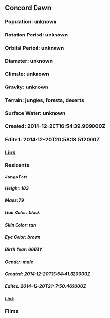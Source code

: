## Concord Dawn
### Population: unknown
### Rotation Period: unknown
### Orbital Period: unknown
### Diameter: unknown
### Climate: unknown
### Gravity: unknown
### Terrain: jungles, forests, deserts
### Surface Water: unknown
### Created: 2014-12-20T16:54:39.909000Z
### Edited: 2014-12-20T20:58:18.512000Z
### [Link](https://swapi.dev/api/planets/53/)
### Residents
#### Jango Fett
##### Height: 183
##### Mass: 79
##### Hair Color: black
##### Skin Color: tan
##### Eye Color: brown
##### Birth Year: 66BBY
##### Gender: male
##### Created: 2014-12-20T16:54:41.620000Z
##### Edited: 2014-12-20T21:17:50.465000Z
##### [Link](https://swapi.dev/api/people/69/)
### Films